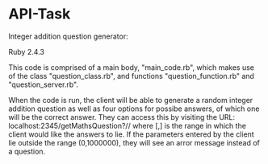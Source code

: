 # API-Task
Integer addition question generator:

Ruby 2.4.3

This code is comprised of a main body, "main_code.rb", which makes use of the class "question_class.rb", and functions "question_function.rb" and "question_server.rb". 

When the code is run, the client will be able to generate a random integer addition question as well as four options for possibe answers, of which one will be the correct answer. They can access this by visiting the URL:
localhost:2345/getMathsQuestion?/<lower>/<upper>
where [<lower>,<upper>] is the range in which the client would like the answers to lie.
If the parameters entered by the client lie outside the range (0,1000000), they will see an arror message instead of a question.
